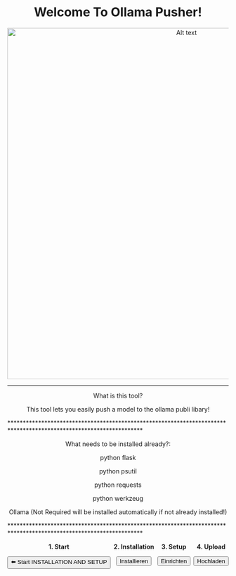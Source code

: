 <div align="center">
  <h1>Welcome To Ollama Pusher!</h1>
  <img src="https://raw.githubusercontent.com/dronerazzo/ollama-pusher/refs/heads/main/templates/ollama-pusher.webp" alt="Alt text" width="800">
</div>

*******************************************************************************************************************
<div align="center">

What is this tool?

This tool lets you easily push a model to the ollama publi libary!

</div>
*******************************************************************************************************************
<div align="center">

What needs to be installed already?:

python flask

python psutil

python requests

python werkzeug

Ollama (Not Required will be installed automatically if not already installed!)

</div>
*******************************************************************************************************************

<div align="center" style="display: flex; justify-content: space-between;">
  <div style="text-align: center;">
    <p><strong>1. Start</strong></p>
    <a href="[https://github.com/dronerazzo/ollama-pusher/blob/main/README-INSTALLATION.MD]"><button>⬅️ Start INSTALLATION AND SETUP</button></a>
  </div>
  <div style="text-align: center;">
    <p><strong>2. Installation</strong></p>
    <a href="https://example.com/install"><button>Installieren</button></a>
  </div>
  <div style="text-align: center;">
    <p><strong>3. Setup</strong></p>
    <a href="https://example.com/setup"><button>Einrichten</button></a>
  </div>
  <div style="text-align: center;">
    <p><strong>4. Upload</strong></p>
    <a href="https://example.com/upload"><button>Hochladen</button></a>
  </div>
</div>
